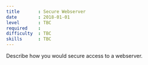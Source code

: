 ```yaml
---
title       : Secure Webserver
date        : 2018-01-01
level       : TBC
required    :
difficulty  : TBC
skills      : TBC
---
```


Describe how you would secure access to a webserver.